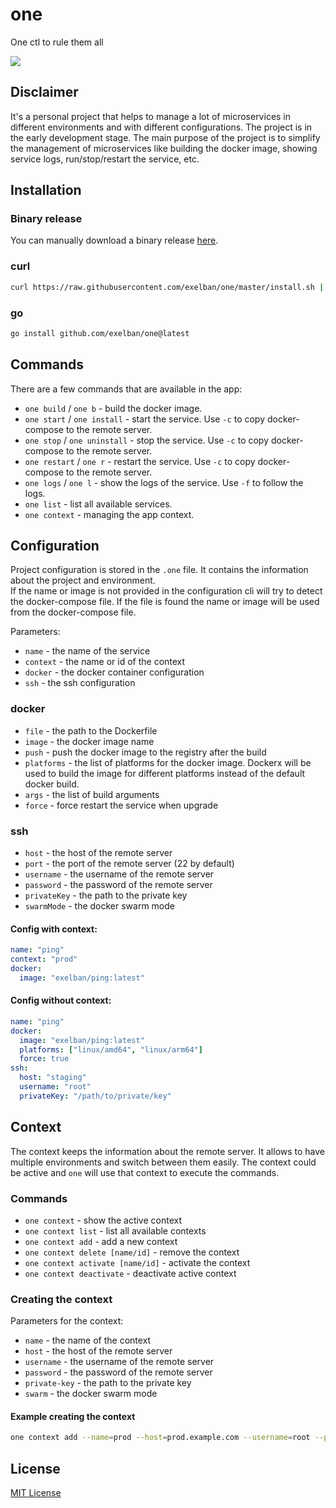 # one
One ctl to rule them all

![](https://serhiy.s3.eu-central-1.amazonaws.com/Github_repo/one/cover.png)

## Disclaimer
It's a personal project that helps to manage a lot of microservices in different environments and with different configurations. The project is in the early development stage.
The main purpose of the project is to simplify the management of microservices like building the docker image, showing service logs, run/stop/restart the service, etc.

## Installation
### Binary release
You can manually download a binary release [here](https://github.com/exelban/one/releases).

### curl
```bash
curl https://raw.githubusercontent.com/exelban/one/master/install.sh | bash
```

### go
```bash
go install github.com/exelban/one@latest
```

## Commands
There are a few commands that are available in the app:

- `one build` / `one b` - build the docker image.
- `one start` / `one install` - start the service. Use `-c` to copy docker-compose to the remote server.
- `one stop` / `one uninstall` - stop the service. Use `-c` to copy docker-compose to the remote server.
- `one restart` / `one r` - restart the service. Use `-c` to copy docker-compose to the remote server.
- `one logs` / `one l` - show the logs of the service. Use `-f` to follow the logs.
- `one list` - list all available services.
- `one context` - managing the app context.

## Configuration
Project configuration is stored in the `.one` file. It contains the information about the project and environment.  
If the name or image is not provided in the configuration cli will try to detect the docker-compose file. If the file is found the name or image will be used from the docker-compose file.

Parameters:

- `name` - the name of the service
- `context` - the name or id of the context
- `docker` - the docker container configuration
- `ssh` - the ssh configuration

### docker
- `file` - the path to the Dockerfile
- `image` - the docker image name
- `push` - push the docker image to the registry after the build
- `platforms` - the list of platforms for the docker image. Dockerx will be used to build the image for different platforms instead of the default docker build.
- `args` - the list of build arguments
- `force` - force restart the service when upgrade

### ssh
- `host` - the host of the remote server
- `port` - the port of the remote server (22 by default)
- `username` - the username of the remote server
- `password` - the password of the remote server
- `privateKey` - the path to the private key
- `swarmMode` - the docker swarm mode

#### Config with context:
```yaml
name: "ping"
context: "prod"
docker:
  image: "exelban/ping:latest"
```

#### Config without context:
```yaml
name: "ping"
docker:
  image: "exelban/ping:latest"
  platforms: ["linux/amd64", "linux/arm64"]
  force: true
ssh:
  host: "staging"
  username: "root"
  privateKey: "/path/to/private/key"
```

## Context
The context keeps the information about the remote server. It allows to have multiple environments and switch between them easily. The context could be active and `one` will use that context to execute the commands.

### Commands
- `one context` - show the active context
- `one context list` - list all available contexts
- `one context add` - add a new context
- `one context delete [name/id]` - remove the context
- `one context activate [name/id]` - activate the context
- `one context deactivate` - deactivate active context

### Creating the context
Parameters for the context:

- `name` - the name of the context
- `host` - the host of the remote server
- `username` - the username of the remote server
- `password` - the password of the remote server
- `private-key` - the path to the private key
- `swarm` - the docker swarm mode

#### Example creating the context
```bash
one context add --name=prod --host=prod.example.com --username=root --private-key=/path/to/private/key
```

## License
[MIT License](https://github.com/exelban/one/blob/master/LICENSE)
